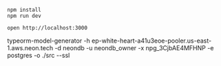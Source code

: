 ```
npm install
npm run dev
```

```
open http://localhost:3000
```

typeorm-model-generator -h ep-white-heart-a41u3eoe-pooler.us-east-1.aws.neon.tech -d neondb -u neondb_owner -x npg_3CjbAE4MFHNP -e postgres -o ./src --ssl
